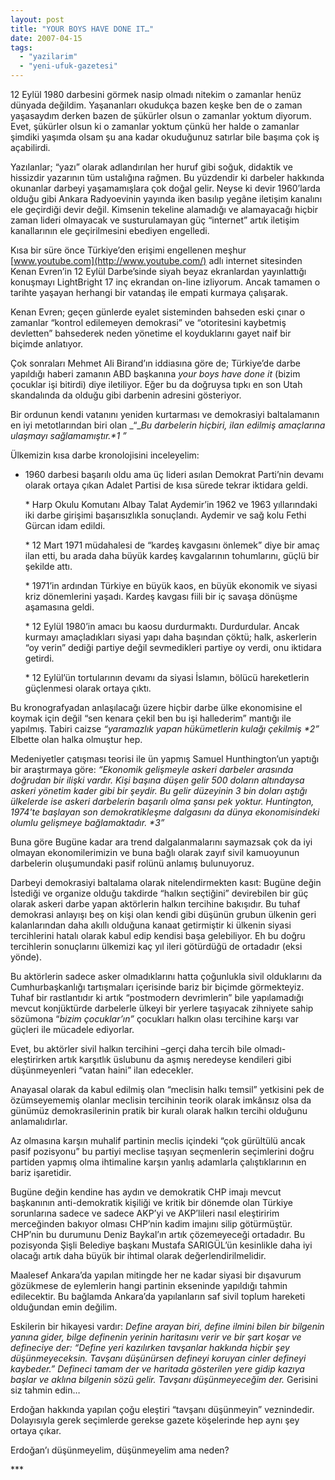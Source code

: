 ```yaml
---
layout: post
title: "YOUR BOYS HAVE DONE IT…"
date: 2007-04-15
tags: 
  - "yazilarim"
  - "yeni-ufuk-gazetesi"
---
```


12 Eylül 1980 darbesini görmek nasip olmadı nitekim o zamanlar henüz dünyada değildim. Yaşananları okudukça bazen keşke ben de o zaman yaşasaydım derken bazen de şükürler olsun o zamanlar yoktum diyorum. Evet, şükürler olsun ki o zamanlar yoktum çünkü her halde o zamanlar şimdiki yaşımda olsam şu ana kadar okuduğunuz satırlar bile başıma çok iş açabilirdi.

Yazılanlar; “yazı” olarak adlandırılan her huruf gibi soğuk, didaktik ve hissizdir yazarının tüm ustalığına rağmen. Bu yüzdendir ki darbeler hakkında okunanlar darbeyi yaşamamışlara çok doğal gelir. Neyse ki devir 1960’larda olduğu gibi Ankara Radyoevinin yayında iken basılıp yegâne iletişim kanalını ele geçirdiği devir değil. Kimsenin tekeline alamadığı ve alamayacağı hiçbir zaman lideri olmayacak ve susturulamayan güç “internet” artık iletişim kanallarının ele geçirilmesini ebediyen engelledi.

Kısa bir süre önce Türkiye’den erişimi engellenen meşhur [www.youtube.com](http://www.youtube.com/) adlı internet sitesinden Kenan Evren’in 12 Eylül Darbe’sinde siyah beyaz ekranlardan yayınlattığı konuşmayı LightBright 17 inç ekrandan on-line izliyorum. Ancak tamamen o tarihte yaşayan herhangi bir vatandaş ile empati kurmaya çalışarak.

Kenan Evren; geçen günlerde eyalet sisteminden bahseden eski çınar o zamanlar “kontrol edilemeyen demokrasi” ve “otoritesini kaybetmiş devletten” bahsederek neden yönetime el koyduklarını gayet naif bir biçimde anlatıyor.

Çok sonraları Mehmet Ali Birand’ın iddiasına göre de; Türkiye’de darbe yapıldığı haberi zamanın ABD başkanına _your boys have done it_ (bizim çocuklar işi bitirdi) diye iletiliyor. Eğer bu da doğruysa tıpkı en son Utah skandalında da olduğu gibi darbenin adresini gösteriyor.

Bir ordunun kendi vatanını yeniden kurtarması ve demokrasiyi baltalamanın en iyi metotlarından biri olan _“__Bu darbelerin hiçbiri, ilan edilmiş amaçlarına ulaşmayı sağlamamıştır.\*1 ”_

Ülkemizin kısa darbe kronolojisini inceleyelim:

- 1960 darbesi başarılı oldu ama üç lideri asılan Demokrat Parti’nin devamı olarak ortaya çıkan Adalet Partisi de kısa sürede tekrar iktidara geldi.  
      
    \* Harp Okulu Komutanı Albay Talat Aydemir’in 1962 ve 1963 yıllarındaki iki darbe girişimi başarısızlıkla sonuçlandı. Aydemir ve sağ kolu Fethi Gürcan idam edildi.  
      
    \* 12 Mart 1971 müdahalesi de “kardeş kavgasını önlemek” diye bir amaç ilan etti, bu arada daha büyük kardeş kavgalarının tohumlarını, güçlü bir şekilde attı.  
      
    \* 1971’in ardından Türkiye en büyük kaos, en büyük ekonomik ve siyasi kriz dönemlerini yaşadı. Kardeş kavgası fiili bir iç savaşa dönüşme aşamasına geldi.  
      
    \* 12 Eylül 1980’in amacı bu kaosu durdurmaktı. Durdurdular. Ancak kurmayı amaçladıkları siyasi yapı daha başından çöktü; halk, askerlerin “oy verin” dediği partiye değil sevmedikleri partiye oy verdi, onu iktidara getirdi.  
      
    \* 12 Eylül’ün tortularının devamı da siyasi İslamın, bölücü hareketlerin güçlenmesi olarak ortaya çıktı.

Bu kronografyadan anlaşılacağı üzere hiçbir darbe ülke ekonomisine el koymak için değil “sen kenara çekil ben bu işi hallederim” mantığı ile yapılmış. Tabiri caizse _“yaramazlık yapan hükümetlerin kulağı çekilmiş \*2”_ Elbette olan halka olmuştur hep.

Medeniyetler çatışması teorisi ile ün yapmış Samuel Hunthington’un yaptığı bir araştırmaya göre: _“Ekonomik gelişmeyle askeri darbeler arasında doğrudan bir ilişki vardır. Kişi başına düşen gelir 500 doların altındaysa askeri yönetim kader gibi bir şeydir. Bu gelir düzeyinin 3 bin doları aştığı ülkelerde ise askeri darbelerin başarılı olma şansı pek yoktur. Huntington, 1974'te başlayan son demokratikleşme dalgasını da dünya ekonomisindeki olumlu gelişmeye bağlamaktadır. \*3”_

Buna göre Bugüne kadar ara trend dalgalanmalarını saymazsak çok da iyi olmayan ekonomilerimizin ve buna bağlı olarak zayıf sivil kamuoyunun darbelerin oluşumundaki pasif rolünü anlamış bulunuyoruz.

Darbeyi demokrasiyi baltalama olarak nitelendirmekten kasıt: Bugüne değin İstediği ve organize olduğu takdirde “halkın seçtiğini” devirebilen bir güç olarak askeri darbe yapan aktörlerin halkın tercihine bakışıdır. Bu tuhaf demokrasi anlayışı beş on kişi olan kendi gibi düşünün grubun ülkenin geri kalanlarından daha akıllı olduğuna kanaat getirmiştir ki ülkenin siyasi tercihlerini hatalı olarak kabul edip kendisi başa gelebiliyor. Eh bu doğru tercihlerin sonuçlarını ülkemizi kaç yıl ileri götürdüğü de ortadadır (eksi yönde).

Bu aktörlerin sadece asker olmadıklarını hatta çoğunlukla sivil olduklarını da Cumhurbaşkanlığı tartışmaları içerisinde bariz bir biçimde görmekteyiz. Tuhaf bir rastlantıdır ki artık “postmodern devrimlerin” bile yapılamadığı mevcut konjüktürde darbelerle ülkeyi bir yerlere taşıyacak zihniyete sahip sözümona “_bizim çocuklar’ın”_ çocukları halkın olası tercihine karşı var güçleri ile mücadele ediyorlar.

Evet, bu aktörler sivil halkın tercihini –gerçi daha tercih bile olmadı- eleştirirken artık karşıtlık üslubunu da aşmış neredeyse kendileri gibi düşünmeyenleri “vatan haini” ilan edecekler.

Anayasal olarak da kabul edilmiş olan “meclisin halkı temsil” yetkisini pek de özümseyememiş olanlar meclisin tercihinin teorik olarak imkânsız olsa da günümüz demokrasilerinin pratik bir kuralı olarak halkın tercihi olduğunu anlamalıdırlar.

Az olmasına karşın muhalif partinin meclis içindeki “çok gürültülü ancak pasif pozisyonu” bu partiyi meclise taşıyan seçmenlerin seçimlerini doğru partiden yapmış olma ihtimaline karşın yanlış adamlarla çalıştıklarının en bariz işaretidir.

Bugüne değin kendine has aydın ve demokratik CHP imajı mevcut başkanının anti-demokratik kişiliği ve kritik bir dönemde olan Türkiye sorunlarına sadece ve sadece AKP’yi ve AKP’lileri nasıl eleştiririm merceğinden bakıyor olması CHP’nin kadim imajını silip götürmüştür. CHP’nin bu durumunu Deniz Baykal’ın artık çözemeyeceği ortadadır. Bu pozisyonda Şişli Belediye başkanı Mustafa SARIGÜL’ün kesinlikle daha iyi olacağı artık daha büyük bir ihtimal olarak değerlendirilmelidir.

Maalesef Ankara’da yapılan mitingde her ne kadar siyasi bir dışavurum gözükmese de eylemlerin hangi partinin ekseninde yapıldığı tahmin edilecektir. Bu bağlamda Ankara’da yapılanların saf sivil toplum hareketi olduğundan emin değilim.

Eskilerin bir hikayesi vardır: _Define arayan biri, define ilmini bilen bir bilgenin yanına gider, bilge definenin yerinin haritasını verir ve bir şart koşar ve defineciye der: “Define yeri kazılırken tavşanlar hakkında hiçbir şey düşünmeyeceksin. Tavşanı düşünürsen defineyi koruyan cinler defineyi kaybeder.” Defineci tamam der ve haritada gösterilen yere gidip kazıya başlar ve aklına bilgenin sözü gelir. Tavşanı düşünmeyeceğim der._ Gerisini siz tahmin edin…

Erdoğan hakkında yapılan çoğu eleştiri “tavşanı düşünmeyin” veznindedir. Dolayısıyla gerek seçimlerde gerekse gazete köşelerinde hep aynı şey ortaya çıkar.

Erdoğan’ı düşünmeyelim, düşünmeyelim ama neden?

\*\*\*
